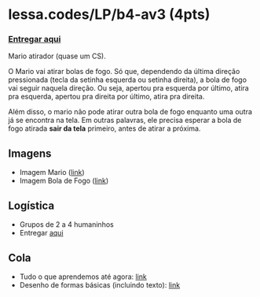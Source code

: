 # lessa.codes/LP/b4-av3 (4pts)

### [Entregar aqui]()

Mario atirador (quase um CS).

O Mario vai atirar bolas de fogo. Só que, dependendo da última direção pressionada
(tecla da setinha esquerda ou setinha direita), a bola de fogo vai seguir naquela direção.
Ou seja, apertou pra esquerda por último, atira pra esquerda, apertou pra direita por último,
atira pra direita.

Além disso, o mario não pode atirar outra bola de fogo enquanto uma outra já se encontra na tela.
Em outras palavras, ele precisa esperar a bola de fogo atirada **sair da tela** primeiro, antes
de atirar a próxima.

## Imagens

- Imagem Mario ([link](imagens/mario.png))
- Imagem Bola de Fogo ([link](imagens/bolinha.png))

## Logística

- Grupos de 2 a 4 humaninhos
- Entregar [aqui]()

## Cola

- Tudo o que aprendemos até agora: [link](http://lessa.codes/LP)
- Desenho de formas básicas (incluindo texto): [link](https://github.com/matheuslessarodrigues/LP/blob/master/desenhos-base.html)
